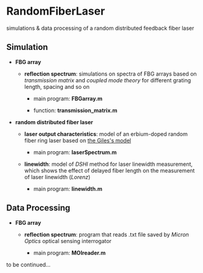 # RandomFiberLaser
simulations & data processing of a random distributed feedback fiber laser 


## Simulation

* **FBG array**

  * **reflection spectrum**: simulations on spectra of FBG arrays based on *transmission matrix* and *coupled mode theory* for different grating length, spacing and so on
 
    * main program: **FBGarray.m**
	
	* function: **transmission_matrix.m**

* **random distributed fiber laser**

  * **laser output characteristics**: model of an erbium-doped random fiber ring laser based on [the Giles's model](http://ieeexplore.ieee.org/abstract/document/65886/)
  
    * main program: **laserSpectrum.m**
	
  * **linewidth**: model of *DSHI* method for laser linewidth measurement, which shows the effect of delayed fiber length on the measurement of laser linewidth (*Lorenz*)
  
    * main program: **linewidth.m**


## Data Processing

* **FBG array**

  * **reflection spectrum**: program that reads .txt file saved by *Micron Optics* optical sensing interrogator
  
    * main program: **MOIreader.m**
	

to be continued...





